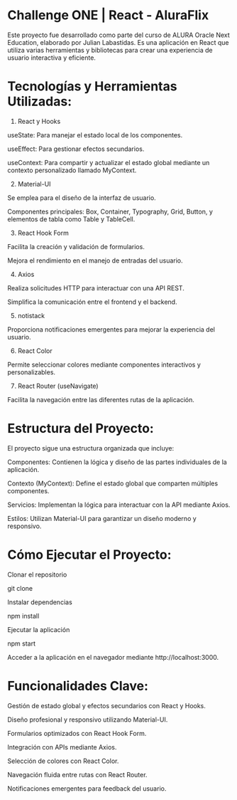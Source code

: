 # Challenge ONE | React - AluraFlix

Este proyecto fue desarrollado como parte del curso de ALURA Oracle Next Education, elaborado por Julian Labastidas. Es una aplicación en React que utiliza varias herramientas y bibliotecas para crear una experiencia de usuario interactiva y eficiente.

# Tecnologías y Herramientas Utilizadas:

1. React y Hooks

useState: Para manejar el estado local de los componentes.

useEffect: Para gestionar efectos secundarios.

useContext: Para compartir y actualizar el estado global mediante un contexto personalizado llamado MyContext.

2. Material-UI

Se emplea para el diseño de la interfaz de usuario.

Componentes principales: Box, Container, Typography, Grid, Button, y elementos de tabla como Table y TableCell.

3. React Hook Form

Facilita la creación y validación de formularios.

Mejora el rendimiento en el manejo de entradas del usuario.

4. Axios

Realiza solicitudes HTTP para interactuar con una API REST.

Simplifica la comunicación entre el frontend y el backend.

5. notistack

Proporciona notificaciones emergentes para mejorar la experiencia del usuario.

6. React Color

Permite seleccionar colores mediante componentes interactivos y personalizables.

7. React Router (useNavigate)

Facilita la navegación entre las diferentes rutas de la aplicación.

# Estructura del Proyecto:

El proyecto sigue una estructura organizada que incluye:

Componentes: Contienen la lógica y diseño de las partes individuales de la aplicación.

Contexto (MyContext): Define el estado global que comparten múltiples componentes.

Servicios: Implementan la lógica para interactuar con la API mediante Axios.

Estilos: Utilizan Material-UI para garantizar un diseño moderno y responsivo.

# Cómo Ejecutar el Proyecto:

Clonar el repositorio

git clone <URL-del-repositorio>

Instalar dependencias

npm install

Ejecutar la aplicación

npm start

Acceder a la aplicación en el navegador mediante http://localhost:3000.

# Funcionalidades Clave:

Gestión de estado global y efectos secundarios con React y Hooks.

Diseño profesional y responsivo utilizando Material-UI.

Formularios optimizados con React Hook Form.

Integración con APIs mediante Axios.

Selección de colores con React Color.

Navegación fluida entre rutas con React Router.

Notificaciones emergentes para feedback del usuario.

